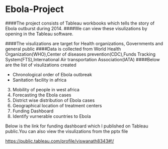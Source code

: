# Ebola-Project
####The project consists of Tableau workbooks which tells the story of Ebola outburst during 2014.
####We can view these visulizations by opening in the Tableau software.

####The visulizations are target for Health organizations, Governments and general public
####Data is collected from World Health Organization(WHO),Center of diseases prevention(CDC),Funds Tracking System(FTS),International Air transportation Association(IATA)
####Below are the list of visulizations created
- Chronological order of Ebola outbreak
- Sanitation facility in africa
3. Mobility of people in west africa
4. Forecasting the Ebola cases
5. District wise distribution of Ebola cases
6. Geographical location of treatment centers
7. Funding Dashboard
8. Identify vurnerable countries to Ebola

Below is the link for funding dashboard which I published on Tableau public.You can also view the visulizations from the pptx file

https://public.tableau.com/profile/viswanath8343#!/
